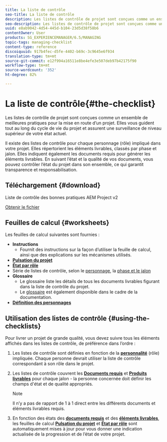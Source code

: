 ```yaml
---
title: La liste de contrôle
seo-title: La liste de contrôle
description: Les listes de contrôle de projet sont conçues comme un ensemble de meilleures pratiques pour la mise en route d’un projet. Elles vous guident tout au long du cycle de vie du projet et assurent une surveillance de niveau supérieur de votre état actuel.
seo-description: Les listes de contrôle de projet sont conçues comme un ensemble de meilleures pratiques pour la mise en route d’un projet. Elles vous guident tout au long du cycle de vie du projet et assurent une surveillance de niveau supérieur de votre état actuel.
uuid: e8ab9042-4d54-445d-b104-23d5d38f58b6
contentOwner: User
products: SG_EXPERIENCEMANAGER/6.5/MANAGING
topic-tags: managing-checklist
content-type: reference
discoiquuid: 917b4fec-d5fe-4402-b69c-3c9645e6f934
translation-type: tm+mt
source-git-commit: e12f994a16511e8be4efe3e507deb97b42175f90
workflow-type: tm+mt
source-wordcount: '352'
ht-degree: 82%

---
```



# La liste de contrôle{#the-checklist}

Les listes de contrôle de projet sont conçues comme un ensemble de meilleures pratiques pour la mise en route d’un projet. Elles vous guident tout au long du cycle de vie du projet et assurent une surveillance de niveau supérieur de votre état actuel.

Il existe des listes de contrôle pour chaque personnage (rôle) impliqué dans votre projet. Elles répertorient les éléments livrables, classés par phase et jalon. Elles indiquent également les documents requis pour générer les éléments livrables. En suivant l’état et la qualité de vos documents, vous pouvez contrôler l’état du projet dans son ensemble, ce qui garantit transparence et responsabilisation.

## Téléchargement {#download}

Liste de contrôle des bonnes pratiques AEM Project v2

[Obtenir le fichier](assets/aem_project_bp_checklistv2-65.xlsx)

## Feuilles de calcul {#worksheets}

Les feuilles de calcul suivantes sont fournies :

* **Instructions**
   * Fournit des instructions sur la façon d’utiliser la feuille de calcul, ainsi que des explications sur les mécanismes utilisés.
* **[Pulsation du projet](/help/managing/best-practices.md#project-heartbeat-dashboard)**
* **[État par rôle](/help/managing/best-practices.md#status-by-role)**
* Série de listes de contrôle, selon le [personnage](/help/managing/best-practices.md#persona), la [phase et le jalon](/help/managing/best-practices.md#phases-and-milestones)
* **Glossaire**
   * Le glossaire liste les détails de tous les documents livrables figurant dans la liste de contrôle du projet.
   * Le [glossaire](/help/managing/best-practices-glossary.md) est également disponible dans le cadre de la documentation.
* **[Définition des personnages](/help/managing/best-practices.md#persona)**

## Utilisation des listes de contrôle  {#using-the-checklists}

Pour livrer un projet de grande qualité, vous devez suivre tous les éléments affichés dans les listes de contrôle, de préférence dans l’ordre :

1. Les listes de contrôle sont définies en fonction de la **[personnalité](/help/managing/best-practices.md#persona)** (rôle) impliquée. Chaque personne devrait utiliser la liste de contrôle correspondant à son rôle dans le projet.
1. Les listes de contrôle couvrent les **[Documents requis](/help/managing/best-practices.md#required-documents)** et **[Produits livrables](/help/managing/best-practices.md#deliverables)** pour chaque jalon - la personne concernée doit définir les champs d&#39;état et de qualité appropriés.

   >[!NOTE]
   >
   >Il n’y a pas de rapport de 1 à 1 direct entre les différents documents et éléments livrables requis.

1. En fonction des états des **[documents requis](/help/managing/best-practices.md#required-documents)** et des **[éléments livrables](/help/managing/best-practices.md#deliverables)**, les feuilles de calcul **[Pulsation du projet](/help/managing/best-practices.md#project-heartbeat-dashboard)** et **[État par rôle](/help/managing/best-practices.md#status-by-role)** sont automatiquement mises à jour pour vous donner une indication actualisée de la progression et de l’état de votre projet.